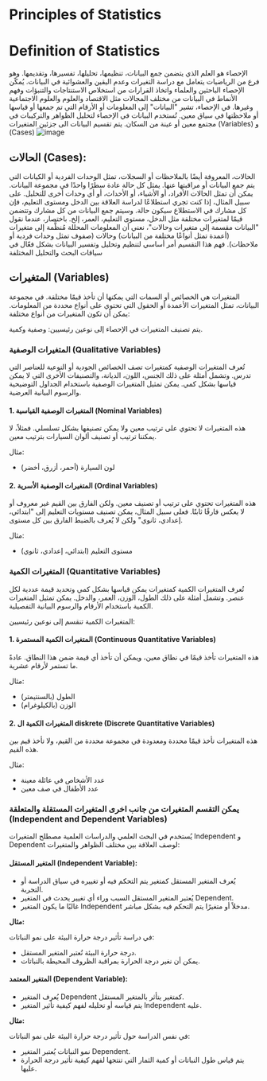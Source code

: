 # Principles of Statistics

# Definition of Statistics
الإحصاء هو العلم الذي يتضمن جمع البيانات، تنظيمها، تحليلها، تفسيرها، وتقديمها. وهو فرع من الرياضيات يتعامل مع دراسة التغيرات وعدم اليقين والعشوائية في البيانات. يُمكّن الإحصاء الباحثين والعلماء واتخاذ القرارات من استخلاص الاستنتاجات والتنبؤات وفهم الأنماط في البيانات من مختلف المجالات مثل الاقتصاد والعلوم والعلوم الاجتماعية وغيرها.
في الإحصاء، تشير "البيانات" إلى المعلومات أو الأرقام التي تم جمعها أو قياسها أو ملاحظتها في سياق معين. تُستخدم البيانات في الإحصاء لتحليل الظواهر والتركيبات في مجتمع معين أو عينة من السكان.
يتم تقسيم البيانات الى جزئين المتغيرات  (Variables) و (Cases) 
![image](https://github.com/taha2samy/principles-of-statistics/blob/master/images/1.gif)

## الحالات (Cases):
الحالات، المعروفة أيضًا بالملاحظات أو السجلات، تمثل الوحدات الفردية أو الكيانات التي يتم جمع البيانات أو مراقبتها عنها. يمثل كل حالة عادة سطرًا واحدًا في مجموعة البيانات. يمكن أن تمثل الحالات الأفراد، أو الأشياء، أو الأحداث، أو أي وحدات أخرى للتحليل.
على سبيل المثال، إذا كنت تجري استطلاعًا لدراسة العلاقة بين الدخل ومستوى التعليم، فإن كل مشارك في الاستطلاع سيكون حالة. وسيتم جمع البيانات من كل مشارك وتتضمن قيمًا لمتغيرات مختلفة مثل الدخل، مستوى التعليم، العمر، إلخ.
باختصار، عندما نقول "البيانات مقسمة إلى متغيرات وحالات"، نعني أن المعلومات المحللة مُنظَّمة إلى متغيرات (أعمدة تمثل أنواعًا مختلفة من البيانات) وحالات (صفوف تمثل وحدات فردية أو ملاحظات). فهم هذا التقسيم أمر أساسي لتنظيم وتحليل وتفسير البيانات بشكل فعّال في سياقات البحث والتحليل المختلفة
##  المتغيرات (Variables)
المتغيرات هي الخصائص أو السمات التي يمكنها أن تأخذ قيمًا مختلفة. في مجموعة البيانات، تمثل المتغيرات الأعمدة أو الحقول التي تحتوي على أنواع محددة من المعلومات. يمكن أن تكون المتغيرات من أنواع مختلفة:

يتم تصنيف المتغيرات في الإحصاء إلى نوعين رئيسيين: وصفية وكمية.

### المتغيرات الوصفية (Qualitative Variables)

تُعرف المتغيرات الوصفية كمتغيرات تصف الخصائص الجودية أو النوعية للعناصر التي تدرس. وتشمل أمثلة على ذلك الجنس، اللون، الديانة، والتصنيفات الأخرى التي لا يمكن قياسها بشكل كمي. يمكن تمثيل المتغيرات الوصفية باستخدام الجداول التوضيحية والرسوم البيانية العرضية.

#### 1. المتغيرات الوصفية القياسية (Nominal Variables)

هذه المتغيرات لا تحتوي على ترتيب معين ولا يمكن تصنيفها بشكل تسلسلي. فمثلاً، لا يمكننا ترتيب أو تصنيف ألوان السيارات بترتيب معين.

مثال:
- لون السيارة (أحمر، أزرق، أخضر)

#### 2. المتغيرات الوصفية الأسرية (Ordinal Variables)

هذه المتغيرات تحتوي على ترتيب أو تصنيف معين. ولكن الفارق بين القيم غير معروف أو لا يعكس فارقًا ثابتًا. فعلى سبيل المثال، يمكن تصنيف مستويات التعليم إلى "ابتدائي، إعدادي، ثانوي" ولكن لا يُعرف بالضبط الفارق بين كل مستوى.

مثال:
- مستوى التعليم (ابتدائي، إعدادي، ثانوي)

### المتغيرات الكمية (Quantitative Variables)

تُعرف المتغيرات الكمية كمتغيرات يمكن قياسها بشكل كمي وتحديد قيمة عددية لكل عنصر. وتشمل أمثلة على ذلك الطول، الوزن، العمر، والدخل. يمكن تمثيل المتغيرات الكمية باستخدام الأرقام والرسوم البيانية التفصيلية.

المتغيرات الكمية تنقسم إلى نوعين رئيسيين:

#### 1. المتغيرات الكمية المستمرة (Continuous Quantitative Variables)

هذه المتغيرات تأخذ قيمًا في نطاق معين، ويمكن أن تأخذ أي قيمة ضمن هذا النطاق. عادةً ما تستمر لأرقام عشرية.

مثال:
- الطول (بالسنتيمتر)
- الوزن (بالكيلوغرام)

#### 2. المتغيرات الكمية ال diskrete (Discrete Quantitative Variables)

هذه المتغيرات تأخذ قيمًا محددة ومعدودة في مجموعة محددة من القيم، ولا تأخذ قيم بين هذه القيم.

مثال:
- عدد الأشخاص في عائلة معينة
- عدد الأطفال في صف معين

### يمكن التقسم المتغيرات من جانب اخرى المتغيرات المستقلة والمتعلقة (Independent and Dependent Variables)

يُستخدم في البحث العلمي والدراسات العلمية مصطلح المتغيرات Independent و Dependent لوصف العلاقة بين مختلف الظواهر والمتغيرات:

#### المتغير المستقل (Independent Variable):

- يُعرف المتغير المستقل كمتغير يتم التحكم فيه أو تغييره في سياق الدراسة أو التجربة.
- يُعتبر المتغير المستقل السبب وراء أي تغيير يحدث في المتغير Dependent.
- غالبًا ما يكون المتغير Independent مدخلاً أو متغيرًا يتم التحكم فيه بشكل مباشر.

**مثال:**

في دراسة تأثير درجة حرارة البيئة على نمو النباتات:
- درجة حرارة البيئة تُعتبر المتغير المستقل.
- يمكن أن نغير درجة الحرارة بمراقبة الظروف المحيطة بالنباتات.

#### المتغير المعتمد (Dependent Variable):

- يُعرف المتغير Dependent كمتغير يتأثر بالمتغير المستقل.
- يتم قياسه أو تحليله لفهم كيفية تأثير المتغير Independent عليه.

**مثال:**

في نفس الدراسة حول تأثير درجة حرارة البيئة على نمو النباتات:
- نمو النباتات يُعتبر المتغير Dependent.
- يتم قياس طول النباتات أو كمية الثمار التي تنتجها لفهم كيفية تأثير درجة الحرارة عليها.
